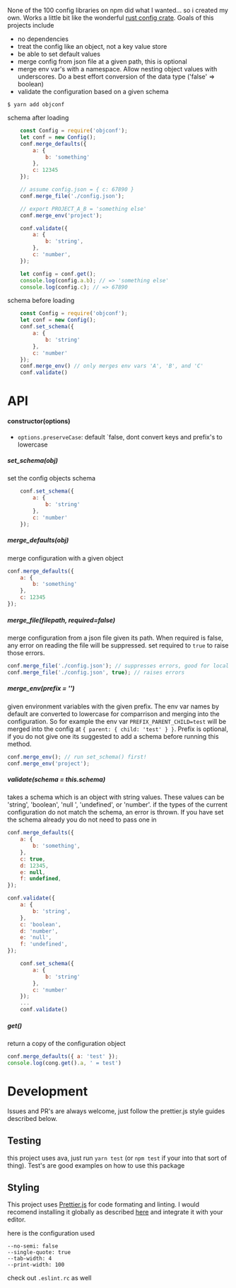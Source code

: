 None of the 100 config libraries on npm did what I wanted... so i created my own. Works a little bit like the wonderful [rust config crate](https://crates.io/crates/config). Goals of this projects include

- no dependencies
- treat the config like an object, not a key value store
- be able to set default values
- merge config from json file at a given path, this is optional
- merge env var's with a namespace. Allow nesting object values with underscores. Do a best effort conversion of the data type ('false' => boolean)
- validate the configuration based on a given schema


```
$ yarn add objconf
```

schema after loading
```js
    const Config = require('objconf');
    let conf = new Config();
    conf.merge_defaults({
        a: {
            b: 'something'
        },
        c: 12345
    });

    // assume config.json = { c: 67890 }
    conf.merge_file('./config.json');

    // export PROJECT_A_B = 'something else'
    conf.merge_env('project');

    conf.validate({
        a: {
            b: 'string',
        },
        c: 'number',
    });

    let config = conf.get();
    console.log(config.a.b); // => 'something else'
    console.log(config.c); // => 67890
```


schema before loading
```js
    const Config = require('objconf');
    let conf = new Config();
    conf.set_schema({
        a: {
            b: 'string'
        },
        c: 'number'
    });
    conf.merge_env() // only merges env vars 'A', 'B', and 'C'
    conf.validate()
```

# API

#### constructor(options)
- `options.preserveCase`: default `false, dont convert keys and prefix's to lowercase


##### set_schema(obj)
set the config objects schema

```js
    conf.set_schema({
        a: {
            b: 'string'
        },
        c: 'number'
    });
```

##### merge_defaults(obj)
merge configuration with a given object

```js
conf.merge_defaults({
    a: {
        b: 'something'
    },
    c: 12345
});
```

##### merge_file(filepath, required=false)
merge configuration from a json file given its path. When required is false, any error on reading the file will be suppressed. set required to `true` to raise those errors.

```js
conf.merge_file('./config.json'); // suppresses errors, good for local dev config
conf.merge_file('./config.json', true); // raises errors
```

##### merge_env(prefix = '')
given environment variables with the given prefix. The env var names by default are converted to lowercase for comparrison and merging into the configuration. So for example the env var `PREFIX_PARENT_CHILD=test` will be merged into the config at `{ parent: { child: 'test' } }`. Prefix is optional, if you do not give one its suggested to add a schema before running this method.

```js
conf.merge_env(); // run set_schema() first!
conf.merge_env('project');
```

##### validate(schema = this.schema)
takes a schema which is an object with string values. These values can be 'string', 'boolean', 'null ', 'undefined', or 'number'. if the types of the current configuration do not match the schema, an error is thrown. If you have set the schema already you do not need to pass one in

```js
conf.merge_defaults({
    a: {
        b: 'something',
    },
    c: true,
    d: 12345,
    e: null,
    f: undefined,
});

conf.validate({
    a: {
        b: 'string',
    },
    c: 'boolean',
    d: 'number',
    e: 'null',
    f: 'undefined',
});
```

```js
    conf.set_schema({
        a: {
            b: 'string'
        },
        c: 'number'
    });
    ...
    conf.validate()
```

##### get()
return a copy of the configuration object

```js
conf.merge_defaults({ a: 'test' });
console.log(cong.get().a, ' = test')
```

# Development #
Issues and PR's are always welcome, just follow the prettier.js style guides described below.

## Testing ##
this project uses ava, just run `yarn test` (or `npm test` if your into that sort of thing). Test's are good examples on how to use this package

## Styling ##
This project uses [Prettier.js](https://prettier.io/) for code formating and linting. I would recomend installing it globally as described [here](https://prettier.io/docs/en/install.html) and integrate it with your editor.

here is the configuration used

```
--no-semi: false
--single-quote: true
--tab-width: 4
--print-width: 100
```

check out `.eslint.rc` as well
